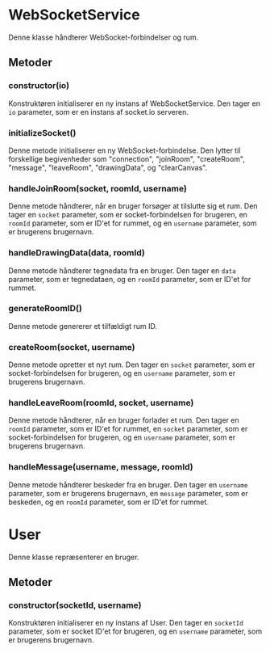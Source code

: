 # WebSocketService

Denne klasse håndterer WebSocket-forbindelser og rum.

## Metoder

### constructor(io)

Konstruktøren initialiserer en ny instans af WebSocketService. Den tager en `io` parameter, som er en instans af socket.io serveren.

### initializeSocket()

Denne metode initialiserer en ny WebSocket-forbindelse. Den lytter til forskellige begivenheder som "connection", "joinRoom", "createRoom", "message", "leaveRoom", "drawingData", og "clearCanvas".

### handleJoinRoom(socket, roomId, username)

Denne metode håndterer, når en bruger forsøger at tilslutte sig et rum. Den tager en `socket` parameter, som er socket-forbindelsen for brugeren, en `roomId` parameter, som er ID'et for rummet, og en `username` parameter, som er brugerens brugernavn.

### handleDrawingData(data, roomId)

Denne metode håndterer tegnedata fra en bruger. Den tager en `data` parameter, som er tegnedataen, og en `roomId` parameter, som er ID'et for rummet.

### generateRoomID()

Denne metode genererer et tilfældigt rum ID.

### createRoom(socket, username)

Denne metode opretter et nyt rum. Den tager en `socket` parameter, som er socket-forbindelsen for brugeren, og en `username` parameter, som er brugerens brugernavn.

### handleLeaveRoom(roomId, socket, username)

Denne metode håndterer, når en bruger forlader et rum. Den tager en `roomId` parameter, som er ID'et for rummet, en `socket` parameter, som er socket-forbindelsen for brugeren, og en `username` parameter, som er brugerens brugernavn.

### handleMessage(username, message, roomId)

Denne metode håndterer beskeder fra en bruger. Den tager en `username` parameter, som er brugerens brugernavn, en `message` parameter, som er beskeden, og en `roomId` parameter, som er ID'et for rummet.

# User

Denne klasse repræsenterer en bruger.

## Metoder

### constructor(socketId, username)

Konstruktøren initialiserer en ny instans af User. Den tager en `socketId` parameter, som er socket ID'et for brugeren, og en `username` parameter, som er brugerens brugernavn.
